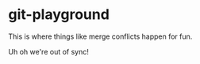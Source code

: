 # git-playground
This is where things like merge conflicts happen for fun.

Uh oh we're out of sync!
